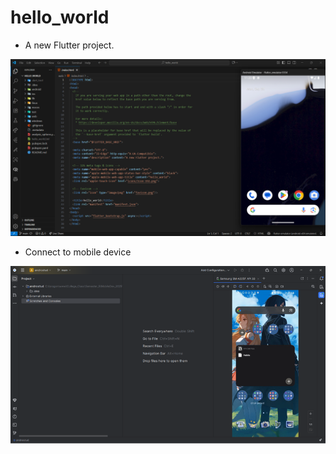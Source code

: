 # hello_world

- A new Flutter project.

![alt text](image\01.png)

- Connect to mobile device

![alt text](image\02.png)